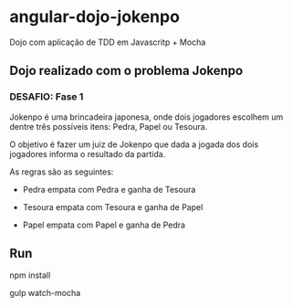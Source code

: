 # angular-dojo-jokenpo
Dojo com aplicação de TDD em Javascritp + Mocha

## Dojo realizado com o problema Jokenpo

### DESAFIO: Fase 1

Jokenpo é uma brincadeira japonesa, onde dois jogadores escolhem um dentre três possíveis itens: Pedra, Papel ou Tesoura.

O objetivo é fazer um juiz de Jokenpo que dada a jogada dos dois jogadores informa o resultado da partida.

As regras são as seguintes:

* Pedra empata com Pedra e ganha de Tesoura

* Tesoura empata com Tesoura e ganha de Papel

* Papel empata com Papel e ganha de Pedra


## Run

npm install

gulp watch-mocha
